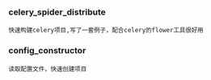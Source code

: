 ### celery_spider_distribute

```
快速构建celery项目,写了一套例子，配合celery的flower工具很好用
```

### config_constructor

```
读取配置文件，快速创建项目
```